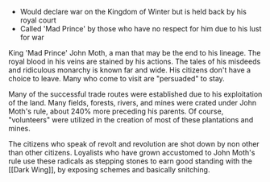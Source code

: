 - Would declare war on the Kingdom of Winter but is held back by his royal court
- Called 'Mad Prince' by those who have no respect for him due to his lust for war

King 'Mad Prince' John Moth, a man that may be the end to his lineage. The royal blood in his veins are stained by his actions. The tales of his misdeeds and ridiculous monarchy is known far and wide. His citizens don't have a choice to leave. Many who come to visit are "persuaded" to stay. 

Many of the successful trade routes were established due to his exploitation of the land. Many fields, forests, rivers, and mines were crated under John Moth's rule, about 240% more preceding his parents. Of course, "volunteers" were utilized in the creation of most of these plantations and mines. 

The citizens who speak of revolt and revolution are shot down by non other than other citizens. Loyalists who have grown accustomed to John Moth's rule use these radicals as stepping stones to earn good standing with the [[Dark Wing]], by exposing schemes and basically snitching.



